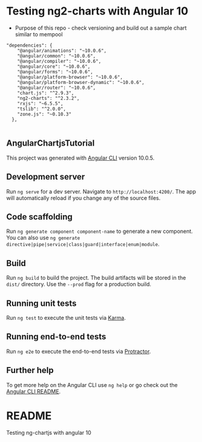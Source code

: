 # Testing ng2-charts with Angular 10
- Purpose of this repo - check versioning and build out a sample chart similar to mempool 

```
"dependencies": {
    "@angular/animations": "~10.0.6",
    "@angular/common": "~10.0.6",
    "@angular/compiler": "~10.0.6",
    "@angular/core": "~10.0.6",
    "@angular/forms": "~10.0.6",
    "@angular/platform-browser": "~10.0.6",
    "@angular/platform-browser-dynamic": "~10.0.6",
    "@angular/router": "~10.0.6",
    "chart.js": "^2.9.3",
    "ng2-charts": "^2.3.2",
    "rxjs": "~6.5.5",
    "tslib": "^2.0.0",
    "zone.js": "~0.10.3"
  },
  
 ```

## AngularChartjsTutorial

This project was generated with [Angular CLI](https://github.com/angular/angular-cli) version 10.0.5.

## Development server

Run `ng serve` for a dev server. Navigate to `http://localhost:4200/`. The app will automatically reload if you change any of the source files.

## Code scaffolding

Run `ng generate component component-name` to generate a new component. You can also use `ng generate directive|pipe|service|class|guard|interface|enum|module`.

## Build

Run `ng build` to build the project. The build artifacts will be stored in the `dist/` directory. Use the `--prod` flag for a production build.

## Running unit tests

Run `ng test` to execute the unit tests via [Karma](https://karma-runner.github.io).

## Running end-to-end tests

Run `ng e2e` to execute the end-to-end tests via [Protractor](http://www.protractortest.org/).

## Further help

To get more help on the Angular CLI use `ng help` or go check out the [Angular CLI README](https://github.com/angular/angular-cli/blob/master/README.md).
# README

Testing ng-chartjs with angular 10


